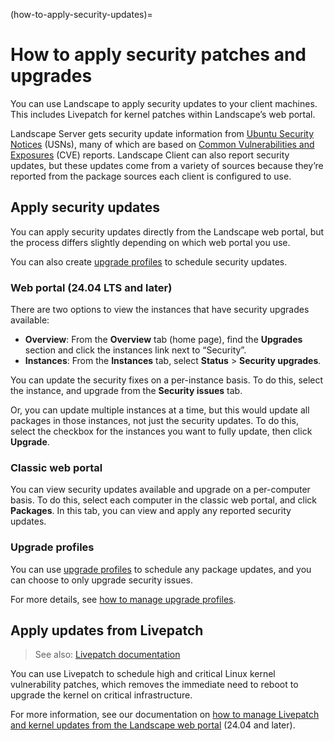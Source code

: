 (how-to-apply-security-updates)=
# How to apply security patches and upgrades

You can use Landscape to apply security updates to your client machines. This includes Livepatch for kernel patches within Landscape’s web portal.

Landscape Server gets security update information from [Ubuntu Security Notices](https://ubuntu.com/security/notices) (USNs), many of which are based on [Common Vulnerabilities and Exposures](https://www.cve.org/) (CVE) reports. Landscape Client can also report security updates, but these updates come from a variety of sources because they’re reported from the package sources each client is configured to use.

## Apply security updates

You can apply security updates directly from the Landscape web portal, but the process differs slightly depending on which web portal you use.

You can also create [upgrade profiles](/reference/terms/profiles/upgrade-profile) to schedule security updates.

### Web portal (24.04 LTS and later)

There are two options to view the instances that have security upgrades available:

- **Overview**: From the **Overview** tab (home page), find the **Upgrades** section and click the instances link next to “Security”.
- **Instances**: From the **Instances** tab, select **Status** > **Security upgrades**.

You can update the security fixes on a per-instance basis. To do this, select the instance, and upgrade from the **Security issues** tab.

Or, you can update multiple instances at a time, but this would update all packages in those instances, not just the security updates. To do this, select the checkbox for the instances you want to fully update, then click **Upgrade**.

### Classic web portal

You can view security updates available and upgrade on a per-computer basis. To do this, select each computer in the classic web portal, and click **Packages**. In this tab, you can view and apply any reported security updates.

### Upgrade profiles

You can use [upgrade profiles](/reference/terms/profiles/upgrade-profile) to schedule any package updates, and you can choose to only upgrade security issues.

For more details, see [how to manage upgrade profiles](/how-to-guides/web-portal/classic-web-portal/manage-computers.md#manage-upgrade-profiles).

## Apply updates from Livepatch

> See also: [Livepatch documentation](https://ubuntu.com/security/livepatch/docs)

You can use Livepatch to schedule high and critical Linux kernel vulnerability patches, which removes the immediate need to reboot to upgrade the kernel on critical infrastructure.

For more information, see our documentation on [how to manage Livepatch and kernel updates from the Landscape web portal](/how-to-guides/web-portal/web-portal-24-04-or-later/manage-livepatch-and-kernel-updates.md) (24.04 and later).